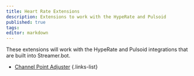 ```yaml
---
title: Heart Rate Extensions
description: Extensions to work with the HypeRate and Pulsoid
published: true
tags:
editor: markdown
---
```


These extensions will work with the HypeRate and Pulsoid integrations that are built into Streamer.bot.

- [Channel Point Adjuster]()
  {.links-list}